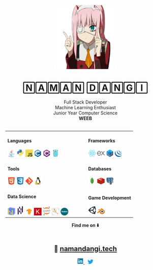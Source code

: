 
<div align="center">
	<img src="https://raw.githubusercontent.com/namandangi/namandangi/main/gif/zero-two.gif" width="200" height="200">
	<h1>🄽🄰🄼🄰🄽 🄳🄰🄽🄶🄸</h1>	
</div>

<div align="center">
  <div>Full Stack Developer </div>
  <div>Machine Learning Enthusiast </div>
  <div>Junior Year Computer Science </div>
  <div><b>WEEB</b> </div>
</div>

<br>

<div align="center">
  <table>
    <tbody>
      <tr>
        <td style="width: 15rem;">
          <h4>Languages</h4>
          <img src="https://raw.githubusercontent.com/namandangi/namandangi/main/icons/java.svg" width="24">
          <img src="https://raw.githubusercontent.com/namandangi/namandangi/main/icons/python.svg" width="24">
          <img src="https://raw.githubusercontent.com/namandangi/namandangi/main/icons/javascript.svg" width="24">
          <img src="https://raw.githubusercontent.com/namandangi/namandangi/main/icons/c.svg" width="24">
          <img src="https://raw.githubusercontent.com/namandangi/namandangi/main/icons/csharp.svg" width="24">
          <img src="https://raw.githubusercontent.com/namandangi/namandangi/main/icons/go.svg" width="24">
        </td>
        <td>
          <h4>Frameworks</h4>
          <img src="https://raw.githubusercontent.com/namandangi/namandangi/main/icons/react.svg" width="24">
          <img src="https://raw.githubusercontent.com/namandangi/namandangi/main/icons/express.svg" width="24">
          <img src="https://raw.githubusercontent.com/namandangi/namandangi/main/icons/sequelize.svg" width="24">
          <img src="https://raw.githubusercontent.com/namandangi/namandangi/main/icons/jquery.svg" width="24">
        </td>
      </tr>
      <tr>
        <td>
          <h4>Tools</h4>
          <img src="https://raw.githubusercontent.com/namandangi/namandangi/main/icons/html5.svg" width="24">
          <img src="https://raw.githubusercontent.com/namandangi/namandangi/main/icons/css3.svg" width="24">
          <img src="https://raw.githubusercontent.com/namandangi/namandangi/main/icons/git.svg" width="24">
          <img src="https://raw.githubusercontent.com/namandangi/namandangi/main/icons/linux.svg" width="24">
        </td>
        <td>
          <h4>Databases</h4>
          <img src="https://raw.githubusercontent.com/namandangi/namandangi/main/icons/mongodb.svg" width="24">
          <img src="https://raw.githubusercontent.com/namandangi/namandangi/main/icons/redis.svg" width="24">
          <img src="https://raw.githubusercontent.com/namandangi/namandangi/main/icons/postgresql.svg" width="24">
        </td>
      </tr>
      <tr>
        <td>
            <h4>Data Science</h4>
            <img src="https://raw.githubusercontent.com/namandangi/namandangi/main/icons/numpy.png" width="24">
            <img src="https://raw.githubusercontent.com/namandangi/namandangi/main/icons/pandas.png" width="24">
            <img src="https://raw.githubusercontent.com/namandangi/namandangi/main/icons/tensorflow.png" width="24">
            <img src="https://raw.githubusercontent.com/namandangi/namandangi/main/icons/keras.png" width="24">
            <img src="https://raw.githubusercontent.com/namandangi/namandangi/main/icons/jupyter.png" width="24">
            <img src="https://raw.githubusercontent.com/namandangi/namandangi/main/icons/matplotlib-logo.webp" width="24">
            <img src="https://raw.githubusercontent.com/namandangi/namandangi/main/icons/seaborn.jpeg" width="24">
        </td>
      	<td>
            <h4>Game Development</h4>
            <img src="https://raw.githubusercontent.com/namandangi/namandangi/main/icons/unity.png" width="24">
            <img src="https://raw.githubusercontent.com/namandangi/namandangi/main/icons/blender.png" width="24">
      	</td>
      </tr>
    </tbody>
  </table>	
<b>Find me on ⬇️</b>
</div>

  <br>

<div align="center">
<h2>
    📌
    <a href="https://www.namandangi.tech">namandangi.tech</a>
</h2>
	
  <a href="https://www.linkedin.com/in/namandangi">
    <img src="https://raw.githubusercontent.com/namandangi/namandangi/main/icons/linkedin.svg" width="18">
  </a>
  &ThickSpace;
  <a href="https://www.twitter.com/namandangi_">
    <img src="https://raw.githubusercontent.com/namandangi/namandangi/main/icons/twitter.svg" width="18">
  </a>
</div>
